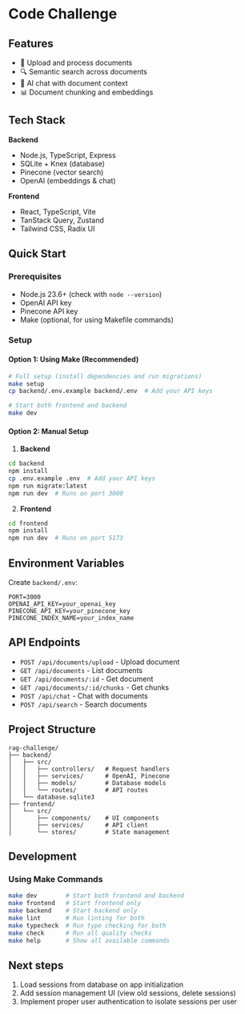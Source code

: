 # Code Challenge

## Features
- 📄 Upload and process documents
- 🔍 Semantic search across documents
- 💬 AI chat with document context
- 📊 Document chunking and embeddings

## Tech Stack

**Backend**
- Node.js, TypeScript, Express
- SQLite + Knex (database)
- Pinecone (vector search)
- OpenAI (embeddings & chat)

**Frontend**
- React, TypeScript, Vite
- TanStack Query, Zustand
- Tailwind CSS, Radix UI

## Quick Start

### Prerequisites
- Node.js 23.6+ (check with `node --version`)
- OpenAI API key
- Pinecone API key
- Make (optional, for using Makefile commands)

### Setup

#### Option 1: Using Make (Recommended)
```bash
# Full setup (install dependencies and run migrations)
make setup
cp backend/.env.example backend/.env  # Add your API keys

# Start both frontend and backend
make dev
```

#### Option 2: Manual Setup

1. **Backend**
```bash
cd backend
npm install
cp .env.example .env  # Add your API keys
npm run migrate:latest
npm run dev  # Runs on port 3000
```

2. **Frontend**
```bash
cd frontend
npm install
npm run dev  # Runs on port 5173
```

## Environment Variables

Create `backend/.env`:
```env
PORT=3000
OPENAI_API_KEY=your_openai_key
PINECONE_API_KEY=your_pinecone_key
PINECONE_INDEX_NAME=your_index_name
```

## API Endpoints

- `POST /api/documents/upload` - Upload document
- `GET /api/documents` - List documents
- `GET /api/documents/:id` - Get document
- `GET /api/documents/:id/chunks` - Get chunks
- `POST /api/chat` - Chat with documents
- `POST /api/search` - Search documents

## Project Structure
```
rag-challenge/
├── backend/
│   ├── src/
│   │   ├── controllers/   # Request handlers
│   │   ├── services/      # OpenAI, Pinecone
│   │   ├── models/        # Database models
│   │   └── routes/        # API routes
│   └── database.sqlite3
├── frontend/
│   └── src/
│       ├── components/    # UI components
│       ├── services/      # API client
│       └── stores/        # State management
```

## Development

### Using Make Commands
```bash
make dev        # Start both frontend and backend
make frontend   # Start frontend only
make backend    # Start backend only
make lint       # Run linting for both
make typecheck  # Run type checking for both
make check      # Run all quality checks
make help       # Show all available commands
```

## Next steps

1. Load sessions from database on app initialization
2. Add session management UI (view old sessions, delete sessions)
3. Implement proper user authentication to isolate sessions per user